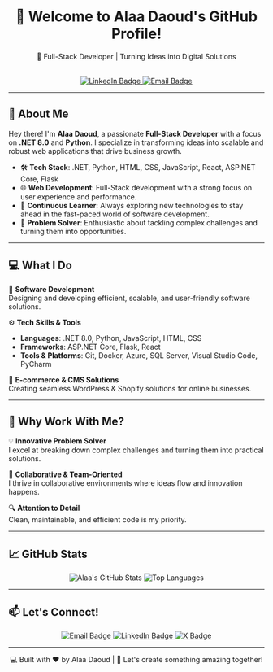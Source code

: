 <div align="center">
  <h1>👋 Welcome to Alaa Daoud's GitHub Profile!</h1>
  <p>
    🚀 Full-Stack Developer | Turning Ideas into Digital Solutions
  </p>
  <br>
  <a href="https://linkedin.com/in/aodaoud">
    <img src="https://img.shields.io/badge/LinkedIn-0077B5?style=flat-square&logo=linkedin&logoColor=white" alt="LinkedIn Badge">
  </a>
  <a href="mailto:alaa.cs.94@gmail.com">
    <img src="https://img.shields.io/badge/Email-D14836?style=flat-square&logo=gmail&logoColor=white" alt="Email Badge">
  </a>
</div>

---

## 🚀 About Me

Hey there! I'm **Alaa Daoud**, a passionate **Full-Stack Developer** with a focus on **.NET 8.0** and **Python**. I specialize in transforming ideas into scalable and robust web applications that drive business growth.

- 🛠 **Tech Stack**: .NET, Python, HTML, CSS, JavaScript, React, ASP.NET Core, Flask
- 🌐 **Web Development**: Full-Stack development with a strong focus on user experience and performance.
- 🔄 **Continuous Learner**: Always exploring new technologies to stay ahead in the fast-paced world of software development.
- 🎯 **Problem Solver**: Enthusiastic about tackling complex challenges and turning them into opportunities.

---

## 💻 What I Do

🔧 **Software Development**  
Designing and developing efficient, scalable, and user-friendly software solutions.

⚙️ **Tech Skills & Tools**  
- **Languages**: .NET 8.0, Python, JavaScript, HTML, CSS
- **Frameworks**: ASP.NET Core, Flask, React
- **Tools & Platforms**: Git, Docker, Azure, SQL Server, Visual Studio Code, PyCharm

🚀 **E-commerce & CMS Solutions**  
Creating seamless WordPress & Shopify solutions for online businesses.

---

## 🌟 Why Work With Me?

💡 **Innovative Problem Solver**  
I excel at breaking down complex challenges and turning them into practical solutions.

🤝 **Collaborative & Team-Oriented**  
I thrive in collaborative environments where ideas flow and innovation happens.

🔍 **Attention to Detail**  
Clean, maintainable, and efficient code is my priority.

---

## 📈 GitHub Stats
<div align="center">
  <img src="https://github-readme-stats.vercel.app/api?username=Alaaodaoud&show_icons=true&theme=radical" alt="Alaa's GitHub Stats" />
  <img src="https://github-readme-stats.vercel.app/api/top-langs/?username=Alaaodaoud&layout=compact&theme=radical" alt="Top Languages" />
</div>

---

## 📫 Let's Connect!
<div align="center">
  <a href="mailto:alaa.cs.94@gmail.com">
    <img src="https://img.shields.io/badge/Email-D14836?style=for-the-badge&logo=gmail&logoColor=white" alt="Email Badge">
  </a>
  <a href="https://linkedin.com/in/aodaoud">
    <img src="https://img.shields.io/badge/LinkedIn-0077B5?style=for-the-badge&logo=linkedin&logoColor=white" alt="LinkedIn Badge">
  </a>
<a href="https://x.com/alaacs941">
  <img src="https://img.shields.io/badge/X-1DA1F2?style=for-the-badge&logo=x&logoColor=white" alt="X Badge">
</a>

</div>

---

<div align="center">
  <p>💻 Built with ❤️ by Alaa Daoud | 🚀 Let's create something amazing together!</p>
</div>
